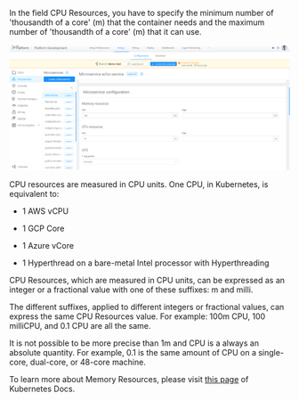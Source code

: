 In the field CPU Resources, you have to specify the minimum number of 'thousandth of a core' (m) that the container needs and the maximum number of 'thousandth of a core' (m) that it can use.

![memory-resources](img/memory-resources.png)

CPU resources are measured in CPU units. One CPU, in Kubernetes, is equivalent to:

* 1 AWS vCPU

* 1 GCP Core

* 1 Azure vCore

* 1 Hyperthread on a bare-metal Intel processor with Hyperthreading

CPU Resources, which are measured in CPU units, can be expressed as an integer or a fractional value with one of these suffixes: m and milli.

The different suffixes, applied to different integers or fractional values, can express the same CPU Resources value. For example: 100m CPU, 100 milliCPU, and 0.1 CPU are all the same. 

It is not possible to be more precise than 1m and CPU is a always an absolute quantity. For example, 0.1 is the same amount of CPU on a single-core, dual-core, or 48-core machine.


To learn more about Memory Resources, please visit [this page](https://kubernetes.io/docs/tasks/configure-pod-container/assign-cpu-resource/#cpu-units) of Kubernetes Docs.
